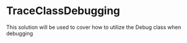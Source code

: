 # TraceClassDebugging

This solution will be used to cover how to utilize the Debug class when debugging
